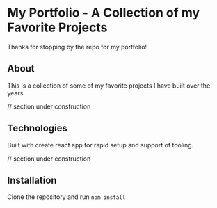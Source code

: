 # My Portfolio - A Collection of my Favorite Projects

Thanks for stopping by the repo for my portfolio!

## About

This is a collection of some of my favorite projects I have built over the years.

// section under construction

## Technologies

Built with create react app for rapid setup and support of tooling.

// section under construction

## Installation

Clone the repository and run `npm install`
